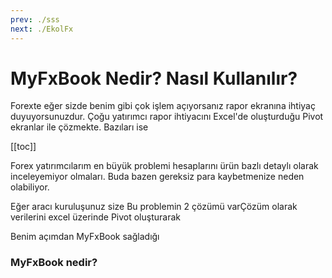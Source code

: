 ```yaml
---
prev: ./sss
next: ./EkolFx
---
```


# MyFxBook Nedir? Nasıl Kullanılır?

Forexte eğer sizde benim gibi çok işlem açıyorsanız rapor ekranına ihtiyaç duyuyorsunuzdur. Çoğu yatırımcı rapor ihtiyacını Excel'de oluşturduğu Pivot ekranlar ile çözmekte. Bazıları ise 
                        

[[toc]]

Forex yatırımcılarım en büyük problemi hesaplarını ürün bazlı detaylı olarak inceleyemiyor olmaları. Buda bazen gereksiz para kaybetmenize neden olabiliyor. 

Eğer aracı kuruluşunuz size Bu problemin 2 çözümü varÇözüm olarak verilerini excel üzerinde Pivot oluşturarak 

Benim açımdan MyFxBook sağladığı 

### MyFxBook nedir?

